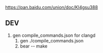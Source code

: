 https://pan.baidu.com/union/doc/Kl4gsu388
## DEV
1. gen compile_commands.json for clangd
    1. gen ./compile_commands.json
    2. bear -- make

